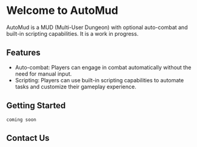 # Welcome to AutoMud

AutoMud is a MUD (Multi-User Dungeon) with optional auto-combat and built-in scripting capabilities. It is a work in progress.

## Features

- Auto-combat: Players can engage in combat automatically without the need for manual input.
- Scripting: Players can use built-in scripting capabilities to automate tasks and customize their gameplay experience.
## Getting Started

```
coming soon
```

## Contact Us
